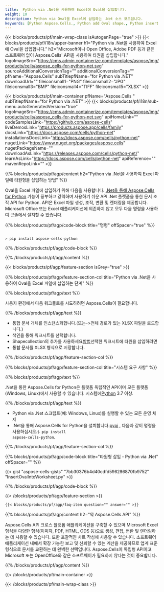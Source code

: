 ```yaml
---
title:  Python via .Net을 사용하여 Excel에 Oval을 삽입합니다.
weight: 10
description: Python via Oval을 Excel에 삽입하는 .Net 소스 코드입니다.
keywords: [Python Aspose.Cells., Python add Oval shape., Python insert Oval shape., Python create Oval shape]
---
```

{{< blocks/products/pf/main-wrap-class isAutogenPage="true" >}}
{{< blocks/products/pf/i18n/upper-banner h1="Python via .Net을 사용하여 Excel에 Oval을 삽입합니다." h2="Microsoft이나 Open Office, Adobe PDF 등과 같은 소프트웨어 없이 Aspose.Cells\' API을 사용하여 타원을 삽입합니다." logoImageSrc="https://cms.admin.containerize.com/templates/aspose/img/products/cells/aspose_cells-for-python-net.svg" sourceAdditionalConversionTag="" additionalConversionTag="" pfName="Aspose.Cells" subTitlepfName="for Python via .NET" downloadUrl="" fileiconsmall1="PNG" fileiconsmall2="JPG" fileiconsmall3="BMP" fileiconsmall4="TIFF" fileiconsmall5="XLSX" >}}

{{< blocks/products/pf/main-container pfName="Aspose.Cells " subTitlepfName="for Python via .NET" >}}
{{< blocks/products/pf/i18n/sub-menu autoGeneratedVersion="true" logoImageSrc="https://cms.admin.containerize.com/templates/aspose/img/products/cells/aspose_cells-for-python-net.svg" apiHomeLink="" codeSamplesLink="https://github.com/aspose-cells" liveDemosLink="https://products.aspose.app/cells/family" docsLink="https://docs.aspose.com/cells/python-net" installationsDocsLink="https://docs.aspose.com/cells/python-net" nugetLink="https://www.nuget.org/packages/aspose.cells" nugetPackageName="" downloadAsLink="https://releases.aspose.com/cells/python-net/" learnAsLink="https://docs.aspose.com/cells/python-net" apiReference="" mavenRepoLink="" >}}

{{% blocks/products/pf/agp/content h2="Python via .Net을 사용하여 Excel 파일에 타원형을 삽입하는 방법" %}}

 Oval을 Excel 파일에 삽입하기 위해 다음을 사용합니다.
 [.Net을 통해 Aspose.Cells for Python](https://pypi.org/project/aspose-cells-python/) 
 기능이 풍부하고 강력하며 사용하기 쉬운 API .Net 플랫폼을 통한 문서 조작 API for Python. API은 Excel 파일 생성, 조작, 변환 및 렌더링을 제공합니다. Microsoft Office 또는 Excel 애플리케이션에 의존하지 않고 모두 다음 명령을 사용하여 콘솔에서 설치할 수 있습니다.

{{% blocks/products/pf/agp/code-block title="명령" offSpacer="true" %}}

```cs

> pip install aspose-cells-python

```

{{% /blocks/products/pf/agp/code-block %}}

{{% /blocks/products/pf/agp/content %}}

{{< blocks/products/pf/agp/feature-section isGrey="true" >}}

{{% blocks/products/pf/agp/feature-section-col title="Python via .Net을 사용하여 Oval을 Excel 파일에 삽입하는 단계" %}}

{{% blocks/products/pf/agp/text %}}

사용자 환경에서 다음 워크플로를 시도하려면 Aspose.Cells이 필요합니다.

{{% /blocks/products/pf/agp/text %}}

+ 통합 문서 개체를 인스턴스화합니다.(또는->전체 경로가 있는 XLSX 파일을 로드합니다.)
+ 색인을 통해 워크시트를 선택합니다.
 + Shapecollection의 추가를 사용하세요[방법](https://reference.aspose.com/cells/python-net/aspose.cells.drawing/shapecollection/add_oval/#int-int-int-int-int-int)선택한 워크시트에 타원을 삽입하려면
+ 통합 문서를 XLSX 형식으로 저장합니다.

{{% /blocks/products/pf/agp/feature-section-col %}}

{{% blocks/products/pf/agp/feature-section-col title="시스템 요구 사항" %}}

{{% blocks/products/pf/agp/text %}}

 .Net을 통한 Aspose.Cells for Python은 플랫폼 독립적인 API이며 모든 플랫폼(Windows, Linux)에서 사용할 수 있습니다. 시스템에[Python](https://www.python.org/downloads/) 3.7 이상.
 
{{% /blocks/products/pf/agp/text %}}

-  Python via .Net 스크립트(예: Windows, Linux)를 실행할 수 있는 모든 운영 체제
-  .Net을 통해 Aspose.Cells for Python을 설치합니다.<a href="https://pypi.org/project/aspose-cells-python/">pypi</a> , 다음과 같이 명령을 사용하십시오.<code>$ pip install aspose-cells-python</code>.

{{% /blocks/products/pf/agp/feature-section-col %}}

{{% blocks/products/pf/agp/code-block title="타원형 삽입 - Python via .Net" offSpacer="" %}}

{{< gist "aspose-cells-gists" "7bb30376b4d40cdfd596286870fb9752" "InsertOvalIntoWorksheet.py" >}}

{{% /blocks/products/pf/agp/code-block %}}

{{< /blocks/products/pf/agp/feature-section >}}

    {{< blocks/products/pf/agp/faq-item question="" answer="" >}}
 

<!-- aboutfile Starts -->

{{% blocks/products/pf/agp/content h2="약 Aspose.Cells API" %}}

Aspose.Cells API 크로스 플랫폼 애플리케이션을 구축할 수 있으며 Microsoft Excel 형식을 다양한 형식(이미지, PDF, HTML, ODS 등)으로 생성, 편집, 변환 및 렌더링하는 데 사용할 수 있습니다. 또한 포괄적인 차트 작성에 사용할 수 있습니다. 소프트웨어 애플리케이션 내에서 확장 가능한 보고 및 신뢰할 수 있는 계산을 제공하므로 업계 표준 형식으로 문서를 교환하는 데 완벽한 선택입니다. Aspose.Cells이 독립형 API이고 Microsoft 또는 OpenOffice와 같은 소프트웨어가 필요하지 않다는 것이 중요합니다.

{{% /blocks/products/pf/agp/content %}}



<!-- aboutfile Ends -->
<!--
{{< blocks/products/pf/agp/other-supported-section title="Other Supported Splitting Formats" subTitle="Using Python, One can also split large file into chunks of many other file formats including." >}}

{{< blocks/products/pf/agp/other-supported-section-item href="https://products.aspose.com/cells/net/splitter/ods/" name="ODS" description="OpenDocument Spreadsheet File" >}}
{{< blocks/products/pf/agp/other-supported-section-item href="https://products.aspose.com/cells/net/splitter/xls/" name="XLS" description="Excel Binary Format" >}}
{{< blocks/products/pf/agp/other-supported-section-item href="https://products.aspose.com/cells/net/splitter/xlsb/" name="XLSB" description="Binary Excel Workbook File" >}}
{{< blocks/products/pf/agp/other-supported-section-item href="https://products.aspose.com/cells/net/splitter/xlsm/" name="XLSM" description="Spreasheet File" >}}

{{< /blocks/products/pf/agp/other-supported-section >}}

-->

{{< /blocks/products/pf/main-container >}}
    
{{< /blocks/products/pf/main-wrap-class >}}

